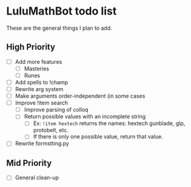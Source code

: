 # LuluMathBot todo list
These are the general things I plan to add.

## High Priority
- [ ] Add more features
	- [ ] Masteries
	- [ ] Runes
- [ ] Add spells to !champ
- [ ] Rewrite arg system
- [ ] Make arguments order-independent (in some cases
- [ ] Improve !item search
	- [ ] Improve parsing of colloq
	- [ ] Return possible values with an incomplete string
		- [ ] Ex: `!item hextech` returns the names: hextech gunblade, glp, protobelt, etc.
		- [ ] If there is only one possible value, return that value.
- [ ] Rewrite formstting.py

## Mid Priority
- [ ] General clean-up
